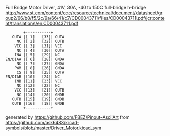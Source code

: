 Full Bridge Motor Driver, 41V, 30A, -40 to 150C
full-bridge h-bridge
http://www.st.com/content/ccc/resource/technical/document/datasheet/group2/66/b8/f5/2c/9a/66/41/c7/CD00043711/files/CD00043711.pdf/jcr:content/translations/en.CD00043711.pdf


	        +-----------+
	   OUTA |[ 1]   [33]| OUTA
	     NC |[ 2]   [32]| OUTB
	    VCC |[ 3]   [31]| VCC
	     NC |[ 4]   [30]| OUTA
	    INA |[ 5]   [29]| NC
	EN/DIAA |[ 6]   [28]| GNDA
	     NC |[ 7]   [27]| GNDA
	    PWM |[ 8]   [26]| GNDA
	     CS |[ 9]   [25]| OUTA
	EN/DIAB |[10]   [24]| NC
	    INB |[11]   [23]| VCC
	     NC |[12]   [22]| NC
	    VCC |[13]   [21]| OUTB
	     NC |[14]   [20]| GNDB
	   OUTB |[15]   [19]| GNDB
	   OUTB |[16]   [18]| GNDB
	        +-----------+


generated by https://github.com/FBEZ/Pinout-AsciiArt from https://github.com/ask6483/kicad-symbols/blob/master/Driver_Motor.kicad_sym